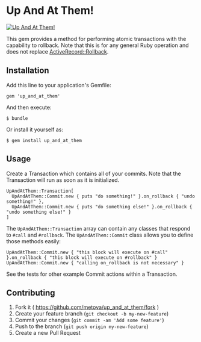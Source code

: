 # Up And At Them!

[![Up And At Them!](http://img.youtube.com/vi/457nGTf4fsQ/0.jpg)](http://www.youtube.com/watch?v=457nGTf4fsQ)

This gem provides a method for performing atomic transactions with the capability to rollback. Note that this is for
any general Ruby operation and does not replace
[ActiveRecord::Rollback](http://api.rubyonrails.org/classes/ActiveRecord/Rollback.html).

## Installation

Add this line to your application's Gemfile:

    gem 'up_and_at_them'

And then execute:

    $ bundle

Or install it yourself as:

    $ gem install up_and_at_them

## Usage

Create a Transaction which contains all of your commits. Note that the Transaction will run as soon as it is
initialized.

    UpAndAtThem::Transaction[
      UpAndAtThem::Commit.new { puts "do something!" }.on_rollback { "undo something!" },
      UpAndAtThem::Commit.new { puts "do something else!" }.on_rollback { "undo something else!" }
    ]

The `UpAndAtThem::Transaction` array can contain any classes that respond to `#call` and `#rollback`. The
`UpAndAtThem::Commit` class allows you to define those methods easily:

    UpAndAtThem::Commit.new { "this block will execute on #call" }.on_rollback { "this block will execute on #rollback" }
    UpAndAtThem::Commit.new { "calling on_rollback is not necessary" }

See the tests for other example Commit actions within a Transaction.

## Contributing

1. Fork it ( https://github.com/metova/up_and_at_them/fork )
2. Create your feature branch (`git checkout -b my-new-feature`)
3. Commit your changes (`git commit -am 'Add some feature'`)
4. Push to the branch (`git push origin my-new-feature`)
5. Create a new Pull Request
